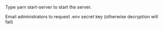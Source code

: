 Type yarn start-server to start the server.

Email administrators to request .env secret key (otherwise decryption will fail)